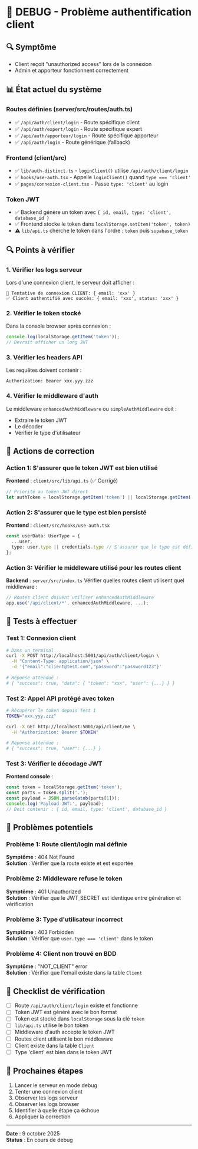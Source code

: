 # 🐛 DEBUG - Problème authentification client

## 🔍 Symptôme
- Client reçoit "unauthorized access" lors de la connexion
- Admin et apporteur fonctionnent correctement

## 📊 État actuel du système

### Routes définies (server/src/routes/auth.ts)
- ✅ `/api/auth/client/login` - Route spécifique client
- ✅ `/api/auth/expert/login` - Route spécifique expert
- ✅ `/api/auth/apporteur/login` - Route spécifique apporteur  
- ✅ `/api/auth/login` - Route générique (fallback)

### Frontend (client/src)
- ✅ `lib/auth-distinct.ts` - `loginClient()` utilise `/api/auth/client/login`
- ✅ `hooks/use-auth.tsx` - Appelle `loginClient()` quand `type === 'client'`
- ✅ `pages/connexion-client.tsx` - Passe `type: 'client'` au login

### Token JWT
- ✅ Backend génère un token avec `{ id, email, type: 'client', database_id }`
- ✅ Frontend stocke le token dans `localStorage.setItem('token', token)`
- ⚠️ `lib/api.ts` cherche le token dans l'ordre : `token` puis `supabase_token`

## 🔍 Points à vérifier

### 1. Vérifier les logs serveur
Lors d'une connexion client, le serveur doit afficher :
```
🔑 Tentative de connexion CLIENT: { email: 'xxx' }
✅ Client authentifié avec succès: { email: 'xxx', status: 'xxx' }
```

### 2. Vérifier le token stocké
Dans la console browser après connexion :
```javascript
console.log(localStorage.getItem('token'));
// Devrait afficher un long JWT
```

### 3. Vérifier les headers API
Les requêtes doivent contenir :
```
Authorization: Bearer xxx.yyy.zzz
```

### 4. Vérifier le middleware d'auth
Le middleware `enhancedAuthMiddleware` ou `simpleAuthMiddleware` doit :
- Extraire le token JWT
- Le décoder
- Vérifier le type d'utilisateur

## 🔧 Actions de correction

### Action 1: S'assurer que le token JWT est bien utilisé
**Frontend** : `client/src/lib/api.ts` (✅ Corrigé)
```typescript
// Priorité au token JWT direct
let authToken = localStorage.getItem('token') || localStorage.getItem('supabase_token');
```

### Action 2: S'assurer que le type est bien persisté
**Frontend** : `client/src/hooks/use-auth.tsx`
```typescript
const userData: UserType = {
  ...user,
  type: user.type || credentials.type // S'assurer que le type est défini
};
```

### Action 3: Vérifier le middleware utilisé pour les routes client

**Backend** : `server/src/index.ts`
Vérifier quelles routes client utilisent quel middleware :
```typescript
// Routes client doivent utiliser enhancedAuthMiddleware
app.use('/api/client/*', enhancedAuthMiddleware, ...);
```

## 🧪 Tests à effectuer

### Test 1: Connexion client
```bash
# Dans un terminal
curl -X POST http://localhost:5001/api/auth/client/login \
  -H "Content-Type: application/json" \
  -d '{"email":"client@test.com","password":"password123"}'
  
# Réponse attendue :
# { "success": true, "data": { "token": "xxx", "user": {...} } }
```

### Test 2: Appel API protégé avec token
```bash
# Récupérer le token depuis Test 1
TOKEN="xxx.yyy.zzz"

curl -X GET http://localhost:5001/api/client/me \
  -H "Authorization: Bearer $TOKEN"
  
# Réponse attendue :
# { "success": true, "user": {...} }
```

### Test 3: Vérifier le décodage JWT
**Frontend console** :
```javascript
const token = localStorage.getItem('token');
const parts = token.split('.');
const payload = JSON.parse(atob(parts[1]));
console.log('Payload JWT:', payload);
// Doit contenir : { id, email, type: 'client', database_id }
```

## 🐛 Problèmes potentiels

### Problème 1: Route client/login mal définie
**Symptôme** : 404 Not Found  
**Solution** : Vérifier que la route existe et est exportée

### Problème 2: Middleware refuse le token
**Symptôme** : 401 Unauthorized  
**Solution** : Vérifier que le JWT_SECRET est identique entre génération et vérification

### Problème 3: Type d'utilisateur incorrect
**Symptôme** : 403 Forbidden  
**Solution** : Vérifier que `user.type === 'client'` dans le token

### Problème 4: Client non trouvé en BDD
**Symptôme** : "NOT_CLIENT" error  
**Solution** : Vérifier que l'email existe dans la table `Client`

## 📝 Checklist de vérification

- [ ] Route `/api/auth/client/login` existe et fonctionne
- [ ] Token JWT est généré avec le bon format
- [ ] Token est stocké dans `localStorage` sous la clé `token`
- [ ] `lib/api.ts` utilise le bon token
- [ ] Middleware d'auth accepte le token JWT
- [ ] Routes client utilisent le bon middleware
- [ ] Client existe dans la table `Client`
- [ ] Type 'client' est bien dans le token JWT

## 🚀 Prochaines étapes

1. Lancer le serveur en mode debug
2. Tenter une connexion client
3. Observer les logs serveur
4. Observer les logs browser
5. Identifier à quelle étape ça échoue
6. Appliquer la correction

---

**Date** : 9 octobre 2025  
**Status** : En cours de debug

